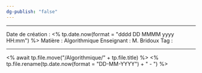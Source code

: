 ```yaml
---
dg-publish: "false"
---
```

---

 Date de création : <% tp.date.now(format = "dddd DD MMMM yyyy HH:mm") %>
 Matière : Algorithmique
 Enseignant : M. Bridoux
 Tag :

---

 <% await tp.file.move("/Algorithmique/" + tp.file.title) %>
 <% tp.file.rename(tp.date.now(format = "DD-MM-YYYY") + " - ") %>
